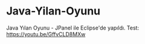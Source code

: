 # Java-Yilan-Oyunu
Java Yılan Oyunu - JPanel ile Eclipse'de yapıldı.
Test: https://youtu.be/GffvCLD8MXw
